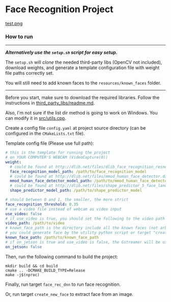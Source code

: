 # Face Recognition Project

[test.png](https://github.com/WubbaLu-bba/CS324_DL_Project/blob/main/test.png)

### How to run

---------------------------------------------

***Alternatively use the `setup.sh` script for easy setup.***

The `setup.sh` will *clone* the needed third-party libs (OpenCV not included), download weights, and generate a template configuration file with weight file paths correctly set.

You will still need to add known faces to the `resources/known_faces` folder.

---------------------------------------------

Before you start, make sure to download the required libraries. Follow the instructions in [third_party_libs/readme.md](third_party_libs/readme.md).

Also, I'm not sure if the list dir method is going to work on Windows. You can modify it in [src/utils.cpp](src/utils.cpp).

Create a config file `config.yaml` at project source directory (can be configured in the `CMakeLists.txt` file).

Template config file (Please use full path):

```yaml
# this is the template for running the project
# on YOUR COMPUTER'S WEBCAM (VideoCapture(0))
weight:
  # could be found at http://dlib.net/files/dlib_face_recognition_resnet_model_v1.dat.bz2, unzip before use
  face_recognition_model_path: /path/to/face_recognition_model
  # could be found at http://dlib.net/files/mmod_human_face_detector.dat.bz2, unzip before use
  mmod_human_face_detector_model_path: /path/to/mmod_human_face_detector_model
  # could be found at http://dlib.net/files/shape_predictor_5_face_landmarks.dat.bz2, unzip before use
  shape_predictor_model_path: /path/to/shape_predictor_model

# should between 0 and 1, the smaller, the more strict
face_recognition_threshold: 0.35
# use a video file instead of webcam as video input
use_video: false
# if use_video is true, you should set the following to the video path
video_path: /path/to/video
# known_face_path is the directory include all the known faces (not arbitrary image with face), i.e. ["name1.png", "name2.png", ...]
# you could generate face by the utility python script or target "create_new_face"
known_face_path: /path/to/known_face_path
# if on_jetson is true and use_video is false, the Gstreamer will be used to capture video on Jetson Nano
on_jetson: false
```

Then, run the following command to build the project:

```shell
mkdir build && cd build
cmake .. -DCMAKE_BUILD_TYPE=Release
make -j$(nproc)
```

Finally, run target `face_rec_dnn` to run face recognition.

Or, run target `create_new_face` to extract face from an image.

